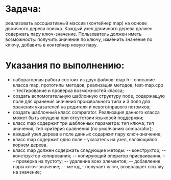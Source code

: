 # Задача: 
  реализовать ассоциативный массив (контейнер map) на основе двоичного дерева поиска. Каждый узел двоичного дерева должен содержать пару ключ-значение. Пользователь должен иметь возможность: получить значение по ключу, изменить значение по ключу, добавить в контейнер новую пару.
  
# Указания по выполнению:
- лабораторная работа состоит из двух файлов:
map.h – описание класса map, прототипы методов, реализация методов;
test-map.cpp – тестирование и проверка возможностей класса;
- создать вспомогательную шаблонную структуру node, содержащую поле
для хранения значения произвольного типа и 3 поля для хранения указателей
на родителя и левого/правого потомков;
- создать шаблонный класс comparator. Реализация данного класса может быть опущена при отсутствии языковой поддержки;
- класс map содержит три шаблонных параметра: тип ключа; тип значения; тип критерия сравнения (по умолчанию comparator);
- каждый узел дерева в поле данных содержит пару ключ-значение;
- класс map содержит одно поле – указатель на узел, являющийся корнем
дерева.
- класс map должен содержать следующие методы:
-- конструктор;
-- конструктор копирования;
-- копирующий оператор присваивания;
-- проверка на пустоту;
-- удаление всех элементов;
-- добавление пары ключ-значение;
-- метод – получает ключ, возвращает ссылку на значение;
